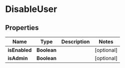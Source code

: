 
# DisableUser

## Properties
Name | Type | Description | Notes
------------ | ------------- | ------------- | -------------
**isEnabled** | **Boolean** |  |  [optional]
**isAdmin** | **Boolean** |  |  [optional]



